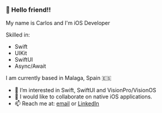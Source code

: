 ### 👋 Hello friend!!

My name is Carlos and I'm iOS Developer

Skilled in:
- Swift
- UIKit
- SwiftUI
- Async/Await

I am currently based in Malaga, Spain 🇪🇸
- 👀 I’m interested in Swift, SwiftUI and VisionPro/VisionOS
- 🤝 I would like to collaborate on native iOS applications.
- 📫 Reach me at: [email](carlos.glez.cue@gmail.com) or [LinkedIn](https://www.linkedin.com/in/carlos-gonzález-cuesta-2600511b0/)
